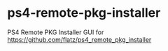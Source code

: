 # ps4-remote-pkg-installer
PS4 Remote PKG Installer GUI for https://github.com/flatz/ps4_remote_pkg_installer
